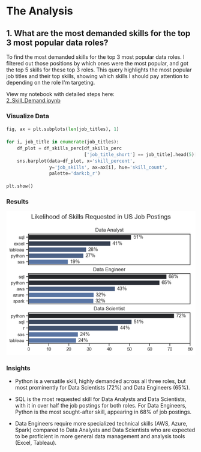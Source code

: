 # The Analysis

## 1. What are the most demanded skills for the top 3 most popular data roles?

To find the most demanded skills for the top 3 most popular data roles. I filtered out those positions by which ones were the most popular, and got the top 5 skills for these top 3 roles. This query highlights the most popular job titles and their top skills, showing which skills I should pay attention to depending on the role I'm targeting.

View my notebook with detailed steps here:  
[2_Skill_Demand.ipynb](3_Project\2_Skills_Demand.ipynb)


### Visualize Data

```python
fig, ax = plt.subplots(len(job_titles), 1)

for i, job_title in enumerate(job_titles):
    df_plot = df_skills_perc[df_skills_perc
                             ['job_title_short'] == job_title].head(5)[::-1]
    sns.barplot(data=df_plot, x='skill_percent',
                y='job_skills', ax=ax[i], hue='skill_count',
                palette='dark:b_r')

plt.show()
```

### Results

![Visualization of Top Skills for Data Nerds](3_Project\Images\skill_demand_all_data_roles.png)


### Insights

* Python is a versatile skill, highly demanded across all three roles, but most prominently for Data Scientists (72%) and Data Engineers (65%).

* SQL is the most requested skill for Data Analysts and Data Scientists, with it in over half the job postings for both roles. For Data Engineers, Python is the most sought-after skill, appearing in 68% of job postings.

* Data Engineers require more specialized technical skills (AWS, Azure, Spark) compared to Data Analysts and Data Scientists who are expected to be proficient in more general data management and analysis tools (Excel, Tableau).
